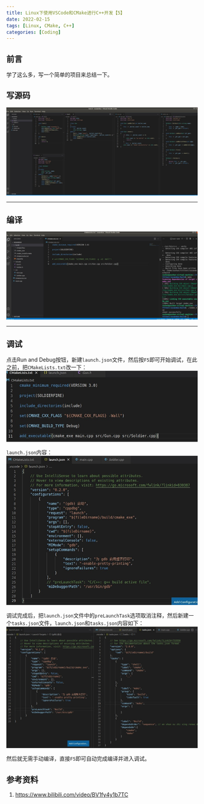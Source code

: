 ```yaml
---
title: Linux下使用VSCode和CMake进行C++开发【5】
date: 2022-02-15
tags: [Linux, CMake, C++]
categories: [Coding]
---
```


## 前言
学了这么多，写一个简单的项目来总结一下。

## 写源码
![](/post_images/posts/Coding/Linux下使用VSCode和CMake进行C++开发【5】/编写源码.jpg "源码")

-----

## 编译
![](/post_images/posts/Coding/Linux下使用VSCode和CMake进行C++开发【5】/cmake编译.jpg "编译")

-----

## 调试
点击Run and Debug按钮，新建`launch.json`文件，然后按`F5`即可开始调试，在此之前，把`CMakeLists.txt`改一下：  
![](/post_images/posts/Coding/Linux下使用VSCode和CMake进行C++开发【5】/cmakelists.jpg "cmakelists")

`launch.json`内容：  
![](/post_images/posts/Coding/Linux下使用VSCode和CMake进行C++开发【5】/调试前launchjson.jpg "launch")

调试完成后，把`launch.json`文件中的`preLaunchTask`选项取消注释，然后新建一个`tasks.json`文件，`launch.json`和`tasks.json`内容如下：  
![](/post_images/posts/Coding/Linux下使用VSCode和CMake进行C++开发【5】/tasks.jpg "tasks")

然后就无需手动编译，直接`F5`即可自动完成编译并进入调试。



## 参考资料
1. https://www.bilibili.com/video/BV1fy4y1b7TC